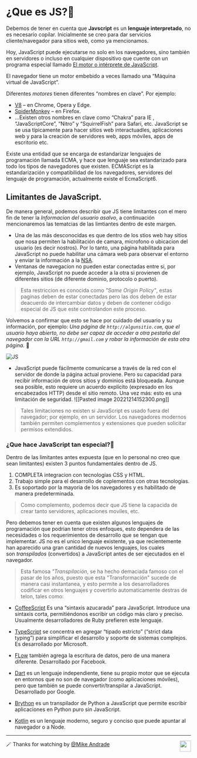 # ¿Que es JS?🤔

Debemos de tener en cuenta que **Javscript** es un **lenguaje interpretado**, no es necesario copilar. Inicialmente se creo para dar servicios cliente/navegador para sitios web, como ya mencionamos. 

Hoy, JavaScript puede ejecutarse no solo en los navegadores, sino también en servidores o incluso en cualquier dispositivo que cuente con un programa especial llamado [El motor o intérprete de JavaScript](https://es.wikipedia.org/wiki/Int%C3%A9rprete_de_JavaScript).

El navegador tiene un motor embebido a veces llamado una “Máquina virtual de JavaScript”.

Diferentes *motores* tienen diferentes “nombres en clave”. Por ejemplo:

-   [V8](https://es.wikipedia.org/wiki/Chrome_V8) – en Chrome, Opera y Edge.
-   [SpiderMonkey](https://es.wikipedia.org/wiki/SpiderMonkey) – en Firefox.
-   …Existen otros nombres en clave como “Chakra” para IE , “JavaScriptCore”, “Nitro” y “SquirrelFish” para Safari, etc.
JavaScript se se usa típicamente para hacer sitios web interactuadles, aplicaciones web y para la creación de servidores web, apps móviles, apps de escritorio etc.  
  
Existe una entidad que se encarga de estandarizar lenguajes de programación llamada ECMA, y hace que lenguaje sea estandarizado para todo los tipos de navegadores que existen. ECMAScript es la estandarización y compatibilidad de los navegadores, servidores del lenguaje de programación, actualmente existe el EcmaScript6.

## Limitantes de JavaScript.

De manera general, podemos describir que JS tiene limitantes con el mero fin de tener la _Informacion del usuario asalvo_, a continuación mencionaremos las tematcias de las limtiantes dentro de este margen.

- Una de las más desconocidas es que dentro de los stios web hay sitios que nosa permiten la habilitación de camara, microfono o ubicacion del usuario (es decir nostros). Por lo tanto, una página habilitada para JavaScript no puede habilitar una cámara web para observar el entorno y enviar la información a la [NSA](https://es.wikipedia.org/wiki/Agencia_de_Seguridad_Nacional).
- Ventanas de navegacion no pueden estar conectadas entre si, por ejemplo, JavaScript no puede acceder a la otra si provienen de diferentes sitios (de diferente dominio, protocolo o puerto).

> Esta restriccion es conocida como _"Same Origin Policy"_, estas paginas deben de estar conectadas pero las dos deben de estar deacuerdo de intercambiar datos y deben de contener código especial de JS que este controlandon este proceso.

Volvemos a confirmar que esto se hace por cuidado del usuario y su información, por ejemplo: _Una página de `http://algunsitio.com`, que el usuario haya abierto, no debe ser capaz de acceder a otra pestaña del navegador con la URL `http://gmail.com` y robar la información de esta otra página._ 🔐

![JS](https://github.com/Mike-std-cpu/JS_Basic/Information/img/JSWEB.jpg)

- JavaScript puede fácilmente comunicarse a través de la red con el servidor de donde la página actual proviene. Pero su capacidad para recibir información de otros sitios y dominios está bloqueada. Aunque sea posible, esto requiere un acuerdo explícito (expresado en los encabezados HTTP) desde el sitio remoto. Una vez más: esto es una limitación de seguridad.
![[Pasted image 20221214152300.png]]
> Tales limitaciones no existen si JavaScript es usado fuera del navegador; por ejemplo, en un servidor. Los navegadores modernos también permiten complementos y extensiones que pueden solicitar permisos extendidos.

### ¿Que hace JavaScript tan especial?🚀

Dentro de las limitantes antes expuesta (que en lo personal no creo que sean limitantes) existen 3 puntos fundamentales dentro de JS.

1. COMPLETA integracion con tecnologias CSS y HTML.
2. Trabajo simple para el desarrollo de coplementos con otras tecnologias.
3. Es soportado por la mayoria de los navegadores y es habilitado de manera predeterminada.
> Como complemento, podemos decir que JS tiene la capacida de crear tanto servidores, aplicaciones moviles, etc.

Pero debemos tener en cuenta que existen algunos lenguajes de programación que podrian tener otros enfoques, esto dependera de las necesidades o los requerimientos de  desarrollo que se tengan que implementar. JS no es el unico lenguaje existente, ya que recientemente han aparecido una gran cantidad de nuevos lenguajes, los cuales son _transpilados_ (convertidos) a JavaScript antes de ser ejecutados en el navegador.

> Esta famosa _"Transpilación_, se ha hecho demaciada famoso con el pasar de los años, puesto que esta "Transformación" sucede de manera casi instantanea, y esto permite a los desarrolladores codificar en otros lenguajes y covertirlo automaticamente destras de telon, tales como:

-  [CoffeeScript](https://coffeescript.org/) Es una “sintaxis azucarada” para JavaScript. Introduce una sintaxis corta, permitiéndonos escribir un código más claro y preciso. Usualmente desarrolladores de Ruby prefieren este lenguaje.

-   [TypeScript](https://www.typescriptlang.org/) se concentra en agregar “tipado estricto” (“strict data typing”) para simplificar el desarrollo y soporte de sistemas complejos. Es desarrollado por Microsoft.

-   [FLow](https://flow.org/) también agrega la escritura de datos, pero de una manera diferente. Desarrollado por Facebook.

-   [Dart](https://www.dartlang.org/) es un lenguaje independiente, tiene su propio motor que se ejecuta en entornos que no son de navegador (como aplicaciones móviles), pero que también se puede convertir/transpilar a JavaScript. Desarrollado por Google.

-   [Brython](https://brython.info/) es un transpilador de Python a JavaScript que permite escribir aplicaciones en Python puro sin JavaScript.

-   [Kotlin](https://kotlinlang.org/docs/reference/js-overview.html) es un lenguaje moderno, seguro y conciso que puede apuntar al navegador o a Node.

---

🪄 Thanks for watching by [@Mike Andrade](https://github.com/Mike-std-cpu)<img align="right" src="https://media2.giphy.com/media/uL23EgTN7oEweMVy7R/200w.webp?cid=ecf05e47ev3qz7stswwx3ottvkvinyaw9bq36k6jao82l1ts&rid=200w.webp&ct=s" width="30">
